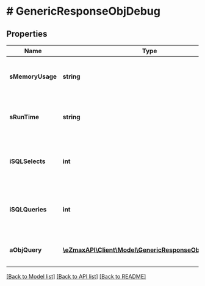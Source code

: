 # # GenericResponseObjDebug

## Properties

Name | Type | Description | Notes
------------ | ------------- | ------------- | -------------
**sMemoryUsage** | **string** | The peak memory allocated during the API request execution. Formatted as a human readable string. | 
**sRunTime** | **string** | The total server execution time of the API request execution. Formatted as a human readable string. | 
**iSQLSelects** | **int** | The number of SQL SELECT queries that were sent to the database server during the API request execution. | 
**iSQLQueries** | **int** | The number of SQL INSERT/UPDATE/DELETE queries that were sent to the database server during the API request execution. | 
**aObjQuery** | [**\eZmaxAPI\Client\Model\GenericResponseObjSQLQuery[]**](GenericResponseObjSQLQuery.md) | An array of the SQL Queries that were executed during the API request execution. | 

[[Back to Model list]](../../README.md#documentation-for-models) [[Back to API list]](../../README.md#documentation-for-api-endpoints) [[Back to README]](../../README.md)


